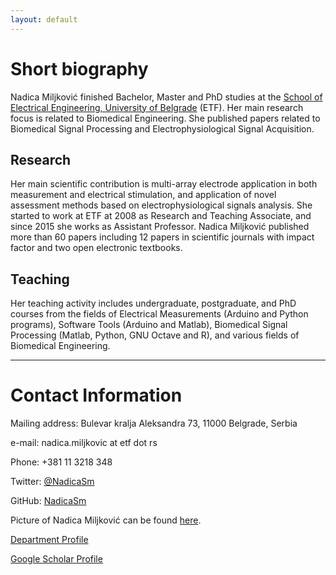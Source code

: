 ```yaml
---
layout: default
---
```


# Short biography

Nadica Miljković finished Bachelor, Master and PhD studies at the [School of Electrical Engineering, University of Belgrade](https://www.etf.bg.ac.rs/en) (ETF). Her main research focus is related to Biomedical Engineering. She published papers related to Biomedical Signal Processing and Electrophysiological Signal Acquisition.

## Research

Her main scientific contribution is multi-array electrode application in both measurement and electrical stimulation, and application of novel assessment methods based on electrophysiological signals analysis. She started to work at ETF at 2008 as Research and Teaching Associate, and since 2015 she works as Assistant Professor. Nadica Miljković published more than 60 papers including 12 papers in scientific journals with impact factor and two open electronic textbooks.

## Teaching

Her teaching activity includes undergraduate, postgraduate, and PhD courses from the fields of Electrical Measurements (Arduino and Python programs), Software Tools (Arduino and Matlab), Biomedical Signal Processing (Matlab, Python, GNU Octave and R), and various fields of Biomedical Engineering.


* * *

# Contact Information

Mailing address: Bulevar kralja Aleksandra 73, 11000 Belgrade, Serbia

e-mail: nadica.miljkovic at etf dot rs

Phone: +381 11 3218 348

Twitter: [@NadicaSm](https://twitter.com/NadicaSm)

GitHub: [NadicaSm](https://github.com/NadicaSm)

Picture of Nadica Miljković can be found [here](http://automatika.etf.rs/images/FILES_srb_eng/nastavnici/Nadica-Miljkovic.jpg).

[Department Profile](http://automatika.etf.rs/en/department-personnel/98-english/content/faculty/615-phd-nadica-miljkovi%C4%87)

[Google Scholar Profile](https://scholar.google.com/citations?user=rj4sA2AAAAAJ&hl=en&oi=ao)
